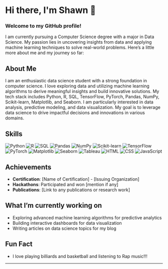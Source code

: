 

# Hi there, I'm Shawn 👋

### Welcome to my GitHub profile!

I am currently pursuing a Computer Science degree with a major in Data Science. My passion lies in uncovering insights from data and applying machine learning techniques to solve real-world problems. Here’s a little more about me and my journey so far:

## About Me

I am an enthusiastic data science student with a strong foundation in computer science. I love exploring data and utilizing machine learning algorithms to derive meaningful insights and build innovative solutions. My tech stack includes Python, R, SQL, TensorFlow, PyTorch, Pandas, NumPy, Scikit-learn, Matplotlib, and Seaborn. I am particularly interested in data analysis, predictive modeling, and data visualization. My goal is to leverage data science to drive impactful decisions and innovations in various domains.

## Skills
![Python](https://img.shields.io/badge/Python-3670A0?style=for-the-badge&logo=python&logoColor=ffdd54)
![R](https://img.shields.io/badge/R-276DC3?style=for-the-badge&logo=r&logoColor=white)
![SQL](https://img.shields.io/badge/SQL-336791?style=for-the-badge&logo=postgresql&logoColor=white)
![Pandas](https://img.shields.io/badge/Pandas-150458?style=for-the-badge&logo=pandas&logoColor=white)
![NumPy](https://img.shields.io/badge/NumPy-013243?style=for-the-badge&logo=numpy&logoColor=white)
![Scikit-learn](https://img.shields.io/badge/Scikit--learn-F7931E?style=for-the-badge&logo=scikit-learn&logoColor=white)
![TensorFlow](https://img.shields.io/badge/TensorFlow-FF6F00?style=for-the-badge&logo=tensorflow&logoColor=white)
![PyTorch](https://img.shields.io/badge/PyTorch-EE4C2C?style=for-the-badge&logo=pytorch&logoColor=white)
![Matplotlib](https://img.shields.io/badge/Matplotlib-013243?style=for-the-badge&logo=matplotlib&logoColor=white)
![Seaborn](https://img.shields.io/badge/Seaborn-0E5D8D?style=for-the-badge&logo=seaborn&logoColor=white)
![Tableau](https://img.shields.io/badge/Tableau-E97627?style=for-the-badge&logo=tableau&logoColor=white)
![HTML](https://img.shields.io/badge/HTML5-E34F26?style=for-the-badge&logo=html5&logoColor=white)
![CSS](https://img.shields.io/badge/CSS3-1572B6?style=for-the-badge&logo=css3&logoColor=white)
![JavaScript](https://img.shields.io/badge/JavaScript-F7DF1E?style=for-the-badge&logo=javascript&logoColor=black)



## Achievements

- **Certification**: [Name of Certification] - [Issuing Organization]
- **Hackathons**: Participated and won [mention if any]
- **Publications**: [Link to any publications or research work]

## What I’m currently working on

- Exploring advanced machine learning algorithms for predictive analytics
- Building interactive dashboards for data visualization
- Writing articles on data science topics for my blog

## Fun Fact

- I love playing billiards and basketball and listening to Rap music!!!

---

